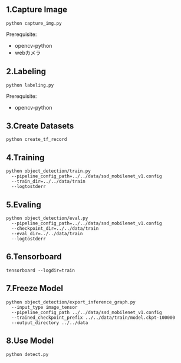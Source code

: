 ## 1.Capture Image

`python capture_img.py`

Prerequisite:
- opencv-python
- webカメラ

## 2.Labeling

`python labeling.py`

Prerequisite:
- opencv-python

## 3.Create Datasets

`python create_tf_record`

## 4.Training

```
python object_detection/train.py 
  --pipeline_config_path=../../data/ssd_mobilenet_v1.config 
  --train_dir=../../data/train 
  --logtostderr
```

## 5.Evaling

```
python object_detection/eval.py
  --pipeline_config_path=../../data/ssd_mobilenet_v1.config
  --checkpoint_dir=../../data/train
  --eval_dir=../../data/train
  --logtostderr
```

## 6.Tensorboard

`tensorboard --logdir=train`

## 7.Freeze Model

```
python object_detection/export_inference_graph.py
  --input_type image_tensor
  --pipeline_config_path ../../data/ssd_mobilenet_v1.config
  --trained_checkpoint_prefix ../../data/train/model.ckpt-100000
  --output_directory ../../data
```

## 8.Use Model

`python detect.py`
